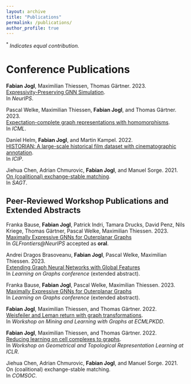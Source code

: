 ```yaml
---
layout: archive
title: "Publications"
permalink: /publications/
author_profile: true
---
```


$^*$ _Indicates equal contribution._

# Conference Publications
**Fabian Jogl**, Maximilian Thiessen, Thomas Gärtner. 2023.  
[ Expressivity-Preserving GNN Simulation](https://neurips.cc/virtual/2023/poster/69926).  
In _NeurIPS_.

Pascal Welke, Maximilian Thiessen, **Fabian Jogl**, and Thomas Gärtner. 2023.  
[Expectation-complete graph representations with homomorphisms](https://openreview.net/forum?id=ppgRPC14uI).  
In _ICML_.

Daniel Helm, **Fabian Jogl**, and Martin Kampel. 2022.   
[HISTORIAN: A large-scale historical film dataset with cinematographic annotation](https://ieeexplore.ieee.org/document/9897300/).  
In _ICIP_.

Jiehua Chen, Adrian Chmurovic, **Fabian Jogl**, and Manuel Sorge. 2021.  
[On (coalitional) exchange-stable matching](https://link.springer.com/chapter/10.1007/978-3-030-85947-3_14).  
In _SAGT_.

## Peer-Reviewed Workshop Publications and Extended Abstracts

Franka Bause, **Fabian Jogl**, Patrick Indri, Tamara Drucks, David Penz, Nils Kriege, Thomas Gärtner, Pascal Welke, Maximilian Thiessen. 2023.  
[Maximally Expressive GNNs for Outerplanar Graphs]()  
In _GLFrontiers@NeurIPS_ accepted as **oral**.

Andrei Dragos Brasoveanu, **Fabian Jogl**, Pascal Welke, Maximilian Thiessen. 2023.  
[Extending Graph Neural Networks with Global Features]()   
In _Learning on Graphs conference_ (extended abstract).

Franka Bause, **Fabian Jogl**, Pascal Welke, Maximilian Thiessen. 2023.  
[Maximally Expressive GNNs for Outerplanar Graphs]()  
In _Learning on Graphs conference_ (extended abstract).

**Fabian Jogl**, Maximilian Thiessen, and Thomas Gärtner. 2022.  
[Weisfeiler and Leman return with graph transformations](https://openreview.net/forum?id=Oq5mzL-3SUV).  
In _Workshop on Mining and Learning with Graphs at ECMLPKDD_.

**Fabian Jogl**, Maximilian Thiessen, and Thomas Gärtner. 2022.  
[Reducing learning on cell complexes to graphs](https://openreview.net/forum?id=HKUxAE-J6lq).  
In _Workshop on Geometrical and Topological Representation Learning at ICLR_.

Jiehua Chen, Adrian Chmurovic, **Fabian Jogl**, and Manuel Sorge. 2021.  
On (coalitional) exchange-stable matching.  
In _COMSOC_.
